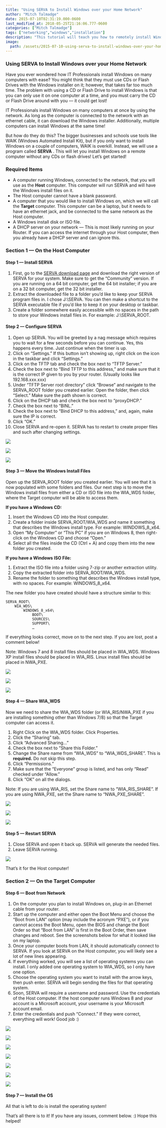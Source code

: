 ```yaml
---
title: "Using SERVA to Install Windows over your Home Network"
author: "Mitch Talmadge"
date: 2015-07-10T02:31:19.000-0600
last_modified_at: 2018-05-25T21:16:06.777-0600
categories: ["Mitch Talmadge"]
tags: ["networking","windows","installation"]
description: "This tutorial will teach you how to remotely install Windows on a computer via WiFi or ethernet - no USB or CD required!"
image:
  path: /assets/2015-07-10-using-serva-to-install-windows-over-your-home-network/1*9hoE-GfT7LMXGxm7FSA8xw.png
---
```


### Using SERVA to Install Windows over your Home Network

Have you ever wondered how IT Professionals install Windows on many computers with ease? You might think that they must use CDs or Flash Drives with the Windows installer on it; however, that takes far too much time\. The problem with using a CD or Flash Drive to install Windows is that you can only use it on one computer at a time, and you must carry the CD or Flash Drive around with you — it could get lost\!

IT Professionals install Windows on many computers at once by using the network\. As long as the computer is connected to the network with an ethernet cable, it can download the Windows installer\. Additionally, multiple computers can install Windows at the same time\!

But how do they do this? The bigger businesses and schools use tools like WAIK \(Windows Automated Install Kit\), but if you only want to install Windows on a couple of computers, WAIK is overkill\. Instead, we will use a program called **SERVA** \. This will let you install Windows on a remote computer without any CDs or flash drives\! Let’s get started\!
### **Required Items**
- A computer running Windows, connected to the network, that you will use as the **Host** computer\. This computer will run SERVA and will have the Windows install files on it\.
- The Host computer cannot have a blank password\.
- A computer that you would like to install Windows on, which we will call the **Target** computer\. This computer can be a laptop, but it needs to have an ethernet jack, and be connected to the same network as the Host computer\.
- A Windows install disk or ISO file\.
- A DHCP server on your network — This is most likely running on your Router\. If you can access the internet through your Host computer, then you already have a DHCP server and can ignore this\.

### **Section 1 — On the Host Computer**
#### Step 1 — Install SERVA
1. First, go to the [SERVA download page](http://www.vercot.com/~serva/download.html) and download the right version of SERVA for your system\. Make sure to get the “Community” version\. If you are running on a 64 bit computer, get the 64 bit installer; if you are on a 32 bit computer, get the 32 bit installer\.
2. Extract the downloaded file to a folder you’d like to keep your SERVA program files in\. I chose J:\\SERVA\. You can then make a shortcut to the SERVA executable file if you’d like to keep it on your desktop or taskbar\.
3. Create a folder somewhere easily accessible with no spaces in the path to store your Windows install files in\. For example: J:\\SERVA\_ROOT\.

#### Step 2 — Configure SERVA
1. Open up SERVA\. You will be greeted by a nag message which requires you to wait for a few seconds before you can continue\. Yes, this happens every time\. Just continue when the timer is up\.
2. Click on “Settings\.” If this button isn’t showing up, right click on the icon in the taskbar and click “Settings\.”
3. Click on the TFTP tab and check the box next to “TFTP Server\.”
4. Check the box next to “Bind TFTP to this address,” and make sure that it is the correct IP given to you by your router\. \(Usually looks like 192\.168\.xxx\.xxx\)
5. Under “TFTP Server root directory” click “Browse” and navigate to the SERVA\_ROOT folder you created earlier\. Open the folder, then click “Select\.” Make sure the path shown is correct\.
6. Click on the DHCP tab and check the box next to “proxyDHCP\.”
7. Check the box next to “BINL\.”
8. Check the box next to “Bind DHCP to this address,” and, again, make sure the IP is correct\.
9. Click “OK\.”
10. Close SERVA and re\-open it\. SERVA has to restart to create proper files and such after changing settings\.



![](assets/2015-07-10-using-serva-to-install-windows-over-your-home-network/1*d9HQxFp731Qp5UHXgVpHCg.png)



![](assets/2015-07-10-using-serva-to-install-windows-over-your-home-network/1*9hoE-GfT7LMXGxm7FSA8xw.png)



![](assets/2015-07-10-using-serva-to-install-windows-over-your-home-network/1*Kfv1kNqISl7_WDYkGRARyA.png)

#### Step 3 — Move the Windows Install Files

Open up the SERVA\_ROOT folder you created earlier\. You will see that it is now populated with some folders and files\. Our next step is to move the Windows install files from either a CD or ISO file into the WIA\_WDS folder, where the Target computer will be able to access them\.

**If you have a Windows CD:**
1. Insert the Windows CD into the Host computer\.
2. Create a folder inside SERVA\_ROOT/WIA\_WDS and name it something that describes the Windows install type\. For example: WINDOWS\_8\_x64\.
3. Open “My Computer” or “This PC” if you are on Windows 8, then right\-click on the Windows CD and choose “Open\.”
4. Select all the files inside the CD \(Ctrl \+ A\) and copy them into the new folder you created\.


**If you have a Windows ISO File:**
1. Extract the ISO file into a folder using 7\-zip or another extraction utility\.
2. Copy the extracted folder into SERVA\_ROOT/WIA\_WDS\.
3. Rename the folder to something that describes the Windows install type, with no spaces\. For example: WINDOWS\_8\_x64\.


The new folder you have created should have a structure similar to this:
```
SERVA_ROOT\
    WIA_WDS\
        WINDOWS_8_x64\
            BOOT\
            SOURCES\
            SUPPORT\
            …
```

If everything looks correct, move on to the next step\. If you are lost, post a comment below\!

Note: Windows 7 and 8 install files should be placed in WIA\_WDS\. Windows XP install files should be placed in WIA\_RIS\. Linux install files should be placed in NWA\_PXE\.


![](assets/2015-07-10-using-serva-to-install-windows-over-your-home-network/1*R0zE6EvBxRUfCZ-YJXATzQ.png)



![](assets/2015-07-10-using-serva-to-install-windows-over-your-home-network/1*FplN3mxohK9-4DP8fs_3DA.png)



![](assets/2015-07-10-using-serva-to-install-windows-over-your-home-network/1*z7b_MXUjPFSsY5SdGhJU9w.png)

#### Step 4 — Share WIA\_WDS

Now we need to share the WIA\_WDS folder \(or WIA\_RIS/NWA\_PXE if you are installing something other than Windows 7/8\) so that the Target computer can access it\.
1. Right Click on the WIA\_WDS folder\. Click Properties\.
2. Click the “Sharing” tab\.
3. Click “Advanced Sharing…”
4. Check the box next to “Share this Folder\.”
5. Change the Share name from “WIA\_WDS” to “WIA\_WDS\_SHARE”\. This is **required\.** Do not skip this step\.
6. Click “Permissions\.”
7. Make sure that the “Everyone” group is listed, and has only “Read” checked under “Allow\.”
8. Click “OK” on all the dialogs\.


Note: If you are using WIA\_RIS, set the Share name to “WIA\_RIS\_SHARE”\. If you are using NWA\_PXE, set the Share name to “NWA\_PXE\_SHARE”\.


![](assets/2015-07-10-using-serva-to-install-windows-over-your-home-network/1*5PTN1X6ez8Gq5Ll3haCpeQ.png)



![](assets/2015-07-10-using-serva-to-install-windows-over-your-home-network/1*wvPcvTWFCMLiXJTeAL7qgw.png)



![](assets/2015-07-10-using-serva-to-install-windows-over-your-home-network/1*zb6_mGOptyJDOrixFyGVOA.png)

#### Step 5 — Restart SERVA
1. Close SERVA and open it back up\. SERVA will generate the needed files\.
2. Leave SERVA running\.



![](assets/2015-07-10-using-serva-to-install-windows-over-your-home-network/1*L-GsheV9sVPbrG5r7XQcZQ.png)


That’s it for the Host computer\!
### **Section 2 — On the Target Computer**
#### Step 6 — Boot from Network
1. On the computer you plan to install Windows on, plug\-in an Ethernet cable from your router\.
2. Start up the computer and either open the Boot Menu and choose the “Boot from LAN” option \(may include the acronym “PXE”\), or if you cannot access the Boot Menu, open the BIOS and change the Boot Order so that “Boot from LAN” is first in the Boot Order, then save changes and reboot\. See the screenshots below for what it looked like on my laptop\.
3. Once your computer boots from LAN, it should automatically connect to SERVA\. If you look at SERVA on the Host computer, you will likely see a lot of new lines appearing\.
4. If everything worked, you will see a list of operating systems you can install\. I only added one operating system to WIA\_WDS, so I only have one option\.
5. Choose the operating system you want to install with the arrow keys, then push enter\. SERVA will begin sending the files for that operating system\.
6. Soon, SERVA will require a username and password\. Use the credentials of the Host computer\. If the host computer runs Windows 8 and your account is a Microsoft account, your username is your Microsoft account email\.
7. Enter the credentials and push “Connect\.” If they were correct, everything will work\! Good job :\)



![](assets/2015-07-10-using-serva-to-install-windows-over-your-home-network/1*ws0OxOJi4XgQd49KL05s-Q.jpeg)



![](assets/2015-07-10-using-serva-to-install-windows-over-your-home-network/1*yJClKpm37N2DeWX24MmtSw.jpeg)



![](assets/2015-07-10-using-serva-to-install-windows-over-your-home-network/1*de45ItRHo-EnTzV0zx-XeQ.jpeg)



![](assets/2015-07-10-using-serva-to-install-windows-over-your-home-network/1*bqEQAoaIejo6J-hgHwX7qg.jpeg)



![](assets/2015-07-10-using-serva-to-install-windows-over-your-home-network/1*udpABaiTEbo0wXOB3FAUQg.png)



![](assets/2015-07-10-using-serva-to-install-windows-over-your-home-network/1*1NmecERDWosqo13pMXeyQQ.jpeg)



![](assets/2015-07-10-using-serva-to-install-windows-over-your-home-network/1*X4mQy_qkMxOvGHvjJ-6sng.jpeg)

#### Step 7 — Install the OS

All that is left to do is install the operating system\!

That’s all there is to it\! If you have any issues, comment below\. :\) Hope this helped\!